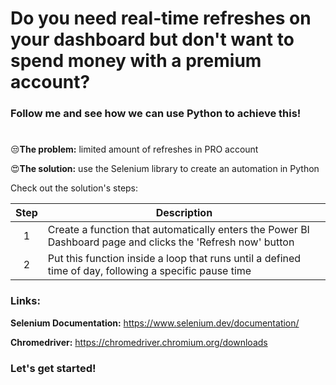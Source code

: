 # Do you need real-time refreshes on your dashboard but don't want to spend money with a premium account?
### Follow me and see how we can use Python to achieve this!
#

😒**The problem:** limited amount of refreshes in PRO account

😍**The solution:** use the Selenium library to create an automation in Python


Check out the solution's steps:

| Step  | Description |
| :---:  | --- |
| 1 | Create a function that automatically enters the Power BI Dashboard page and clicks the 'Refresh now' button  |
| 2 | Put this function inside a loop that runs until a defined time of day, following a specific pause time  |

### Links:
**Selenium Documentation:** https://www.selenium.dev/documentation/

**Chromedriver:** https://chromedriver.chromium.org/downloads


### Let's get started!
